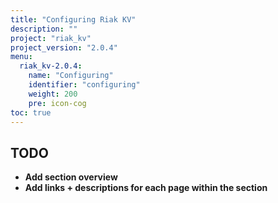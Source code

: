 ```yaml
---
title: "Configuring Riak KV"
description: ""
project: "riak_kv"
project_version: "2.0.4"
menu:
  riak_kv-2.0.4:
    name: "Configuring"
    identifier: "configuring"
    weight: 200
    pre: icon-cog
toc: true
---
```


## TODO

- **Add section overview**
- **Add links + descriptions for each page within the section**
